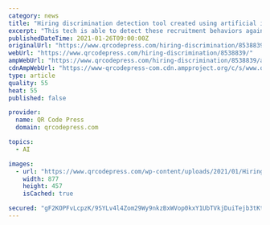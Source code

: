 ```yaml
---
category: news
title: "Hiring discrimination detection tool created using artificial intelligence"
excerpt: "This tech is able to detect these recruitment behaviors against women and visible minorities. A new AI hiring discrimination tool has been developed to help sp"
publishedDateTime: 2021-01-26T09:00:00Z
originalUrl: "https://www.qrcodepress.com/hiring-discrimination/8538839/"
webUrl: "https://www.qrcodepress.com/hiring-discrimination/8538839/"
ampWebUrl: "https://www.qrcodepress.com/hiring-discrimination/8538839/amp/"
cdnAmpWebUrl: "https://www-qrcodepress-com.cdn.ampproject.org/c/s/www.qrcodepress.com/hiring-discrimination/8538839/amp/"
type: article
quality: 55
heat: 55
published: false

provider:
  name: QR Code Press
  domain: qrcodepress.com

topics:
  - AI

images:
  - url: "https://www.qrcodepress.com/wp-content/uploads/2021/01/Hiring-discrimination-Digital-technology-People.jpg"
    width: 877
    height: 457
    isCached: true

secured: "gF2KOPFvLcpzK/9SYLv4l4Zom29Wy9nkzBxWVop0kxY1UbTVkjDuiTejb3tKtM7keDAaZNsrQDtDXgrl1wjRkAAwZK9NoY/gQuQHiHnLohzToPRjm/YGQTcLgeo4OOnvjr06+H1e10ziUW9ljAuXW7l/FJoN+J1QFORLKV/VEFycswFC2Z+dyFZitkS4Xvejkyxp9qqGF9/Va+JMkQkLEGKRuPqu+NK7ZngpNIBUOuXsnw4zD1D7HojXREVvZyxRsad7GtiCdSYt9l2MoYEQ2IBpN4NeZeJJzXWxiOAvPe/RaKwfm0ekOBnUmDoOpE/KUIwHia1R3TCWsxqXPDHqhpVjXSUU2TS0lIoGL++qU7c=;FqvIw6+C1IDmHOwMwtEtog=="
---
```


